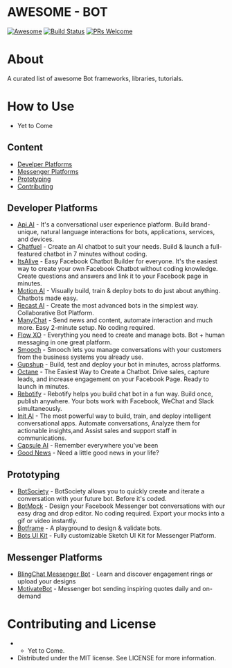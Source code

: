 # AWESOME - BOT

[![Awesome](https://cdn.rawgit.com/sindresorhus/awesome/d7305f38d29fed78fa85652e3a63e154dd8e8829/media/badge.svg)](https://github.com/sindresorhus/awesome)
[![Build Status](https://api.travis-ci.org/vsouza/awesome-ios.svg?branch=master)](https://travis-ci.org/vsouza/awesome-ios)
[![PRs Welcome](https://img.shields.io/badge/PRs-welcome-brightgreen.svg)](http://makeapullrequest.com)

# About
A curated list of awesome Bot frameworks, libraries, tutorials.

# How to Use
- Yet to Come

## Content
- [Develper Platforms](#libraries-and-frameworks)
- [Messenger Platforms](#messenger-platforms)
- [Prototyping](#prototyping)
- [Contributing](#contributing-and-license)

## Developer Platforms
* [Api.AI](http://api.ai/) - It's a conversational user experience platform. Build brand-unique, natural language interactions for bots, applications, services, and devices.
* [Chatfuel](http://chatfuel.com/) - Create an AI chatbot to suit your needs. Build & launch a full-featured chatbot in 7 minutes without coding.
* [ItsAlive](http://itsalive.io/) - Easy Facebook Chatbot Builder for everyone. It's the easiest way to create your own Facebook Chatbot without coding knowledge. Create questions and answers and link it to your Facebook page in minutes.
* [Motion AI](http://www.motion.ai/) - Visually build, train & deploy bots to do just about anything. Chatbots made easy.
* [Recast AI](http://recast.ai/) - Create the most advanced bots in the simplest way. Collaborative Bot Platform.
* [ManyChat](http://manychat.com/) - Send news and content, automate interaction and much more. Easy 2-minute setup. No coding required.
* [Flow XO](http://flowxo.com/) - Everything you need to create and manage bots. Bot + human messaging in one great platform.
* [Smooch](http://smooch.io/) - Smooch lets you manage conversations with your customers from the business systems you already use.
* [Gupshup](http://www.gupshup.io/developer/home) - Build, test and deploy your bot in minutes, across platforms.
* [Octane](http://octaneai.com/) - The Easiest Way to Create a Chatbot. Drive sales, capture leads, and increase engagement on your Facebook Page. Ready to launch in minutes.
* [Rebotify](http://www.rebotify.com/) - Rebotify helps you build chat bot in a fun way. Build once, publish anywhere. Your bots work with Facebook, WeChat and Slack simultaneously.
* [Init AI](http://www.init.ai/) - The most powerful way to build, train, and deploy intelligent conversational apps. Automate conversations, Analyze them for actionable insights,and Assist sales and support staff in communications.
* [Capsule AI](https://capsule.ai/) - Remember everywhere you've been
* [Good News](http://goodnewsbot.herokuapp.com) - Need a little good news in your life?

## Prototyping
* [BotSociety](http://botsociety.io/) - BotSociety allows you to quickly create and iterate a conversation with your future bot. Before it's coded.
* [BotMock](http://botmock.com/) - Design your Facebook Messenger bot conversations with our easy drag and drop editor. No coding required. Export your mocks into a gif or video instantly.
* [Botframe](http://botframe.com/) - A playground to design & validate bots.
* [Bots UI Kit](http://bots.mockuuups.com/) - Fully customizable Sketch UI Kit for Messenger Platform.

## Messenger Platforms
* [BlingChat Messenger Bot](https://www.messenger.com/t/blingbot/) - Learn and discover engagement rings or upload your designs
* [MotivateBot](https://www.messenger.com/t/MotivateBot/) - Messenger bot sending inspiring quotes daily and on-demand


# Contributing and License
 * - Yet to Come.
 * Distributed under the MIT license. See LICENSE for more information.
